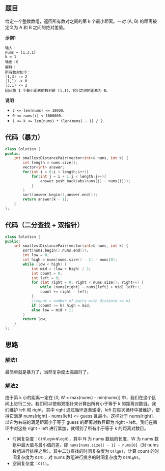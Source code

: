 ## 题目
给定一个整数数组，返回所有数对之间的第 k 个最小距离。一对 (A, B) 的距离被定义为 A 和 B 之间的绝对差值。

**示例1**
```
输入：
nums = [1,3,1]
k = 1
输出：0 
解释：
所有数对如下：
(1,3) -> 2
(1,1) -> 0
(3,1) -> 2
因此第 1 个最小距离的数对是 (1,1)，它们之间的距离为 0。
```

**说明**

* `2 <= len(nums) <= 10000`.
* `0 <= nums[i] < 1000000`.
* `1 <= k <= len(nums) * (len(nums) - 1) / 2`.

## 代码（暴力）
```C++
class Solution {
public:
    int smallestDistancePair(vector<int>& nums, int k) {
        int length = nums.size();
        vector<int> answer;
        for(int i = 0;i < length;i++){
            for(int j = i + 1;j < length;j++){
                answer.push_back(abs(nums[j] - nums[i]));
            }
        }
        sort(answer.begin(),answer.end());
        return answer[k - 1];
    }
};
```

## 代码（二分查找 + 双指针）
```C++
class Solution {
public:
    int smallestDistancePair(vector<int>& nums, int k) {
        sort(nums.begin(),nums.end());
        int low = 0;
        int high = nums[nums.size() - 1] - nums[0];
        while (low < high) {
            int mid = (low + high) / 2;
            int count = 0;
            int left = 0;
            for (int right = 0; right < nums.size(); right++) {
                while (nums[right] - nums[left] > mid) left++;
                count += right - left;
            }
            //count = number of pairs with distance <= mi
            if (count >= k) high = mid;
            else low = mid + 1;
        }
        return low;
    }
};
```


## 思路

### 解法1
最简单就是暴力了，当然复杂度太高超时了。

### 解法2

由于第 k 小的距离一定在 [0, W = max(nums) - min(nums)] 中，我们在这个区间上进行二分。我们可以使用双指针来计算出所有小于等于 k 的距离对数目。我们维护 left 和 right，其中 right 通过循环逐渐递增，left 在每次循环中被维护，使得它满足 nums[right] - nums[left] <= guess 且最小。这样对于 nums[right]，以它为右端的满足距离小于等于 guess 的距离对数目即为 right - left。我们在循环中对这些 right - left 进行累加，就得到了所有小于等于 k 的距离对数目。

* 时间复杂度：`O(NlogW+NlogN)`，其中 N 为 nums 数组的长度，W 为 nums 数组中最大值与最小值的差，即 `nums[nums.size() - 1] - nums[0]`（对 nums 数组进行排序之后）。其中二分查找的时间复杂度为 `O(lgW)`，计算 count 的时间复杂度为 `O(N)`，对 nums 数组进行排序的时间复杂度为 `O(NlgN)`。
* 空间复杂度：`O(1)`。

